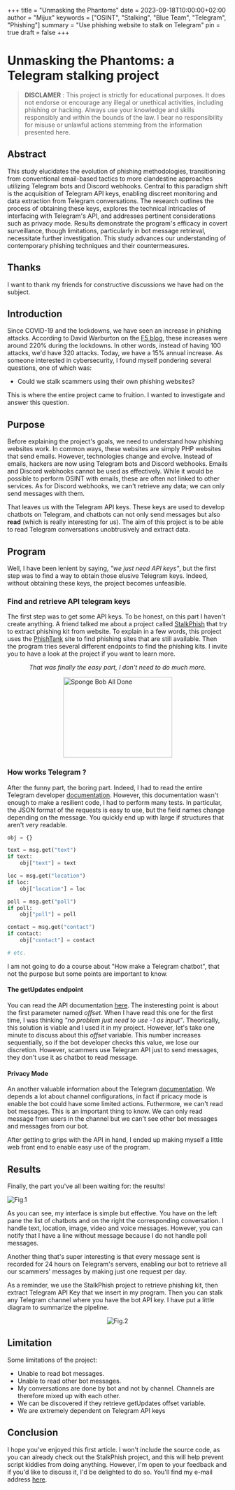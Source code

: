 +++
title = "Unmasking the Phantoms"
date = 2023-09-18T10:00:00+02:00
author = "Mijux"
keywords = ["OSINT", "Stalking", "Blue Team", "Telegram", "Phishing"]
summary = "Use phishing website to stalk on Telegram"
pin = true
draft = false
+++

<style>
    article > * {
        text-align: justify;
    }
</style>

# Unmasking the Phantoms: a Telegram stalking project

> **DISCLAMER** : This project is strictly for educational purposes. It does not endorse or encourage any illegal or unethical activities, including phishing or hacking. Always use your knowledge and skills responsibly and within the bounds of the law. I bear no responsibility for misuse or unlawful actions stemming from the information presented here.

## Abstract 

This study elucidates the evolution of phishing methodologies, transitioning from conventional email-based tactics to more clandestine approaches utilizing Telegram bots and Discord webhooks. Central to this paradigm shift is the acquisition of Telegram API keys, enabling discreet monitoring and data extraction from Telegram conversations. The research outlines the process of obtaining these keys, explores the technical intricacies of interfacing with Telegram's API, and addresses pertinent considerations such as privacy mode. Results demonstrate the program's efficacy in covert surveillance, though limitations, particularly in bot message retrieval, necessitate further investigation. This study advances our understanding of contemporary phishing techniques and their countermeasures.

## Thanks

I want to thank my friends for constructive discussions we have had on the subject.

## Introduction

Since COVID-19 and the lockdowns, we have seen an increase in phishing attacks. According to David Warburton on the [F5 blog](https://www.f5.com/company/news/features/phishing-attacks-soar-220--during-covid-19-peak-as-cybercriminal), these increases were around 220% during the lockdowns. In other words, instead of having 100 attacks, we'd have 320 attacks. Today, we have a 15% annual increase. As someone interested in cybersecurity, I found myself pondering several questions, one of which was: 
- Could we stalk scammers using their own phishing websites?

This is where the entire project came to fruition. I wanted to investigate and answer this question.

## Purpose

Before explaining the project's goals, we need to understand how phishing websites work. In common ways, these websites are simply PHP websites that send emails. However, technologies change and evolve. Instead of emails, hackers are now using Telegram bots and Discord webhooks. Emails and Discord webhooks cannot be used as effectively. While it would be possible to perform OSINT with emails, these are often not linked to other services. As for Discord webhooks, we can't retrieve any data; we can only send messages with them.

That leaves us with the Telegram API keys. These keys are used to develop chatbots on Telegram, and chatbots can not only send messages but also **read** (which is really interesting for us). The aim of this project is to be able to read Telegram conversations unobtrusively and extract data. 

## Program

Well, I have been lenient by saying, *"we just need API keys"*, but the first step was to find a way to obtain those elusive Telegram keys. Indeed, without obtaining these keys, the project becomes unfeasible.

### Find and retrieve API telegram keys

The first step was to get some API keys. To be honest, on this part I haven't create anything. A friend talked me about a project called [StalkPhish](https://github.com/t4d/StalkPhish) that try to extract phishing kit from website. To explain in a few words, this project uses the [PhishTank](https://phishtank.org/) site to find phishing sites that are still available. Then the program tries several different endpoints to find the phishing kits. I invite you to have a look at the project if you want to learn more. 

<p style="text-align:center;font-style: italic;">That was finally the easy part, I don't need to do much more.</p>
<div style="display: flex;justify-content: center;">
    <img alt="Sponge Bob All Done" src="https://media.tenor.com/dr760Xwe-xMAAAAd/spongebob-done.gif" width="249" height="184">
</div>


### How works Telegram ?

After the funny part, the boring part. Indeed, I had to read the entire Telegram developer [documentation](https://core.telegram.org/api). However, this documentation wasn't enough to make a resilient code, I had to perform many tests. In particular, the JSON format of the requests is easy to use, but the field names change depending on the message. You quickly end up with large if structures that aren't very readable.

```py
obj = {}

text = msg.get("text")
if text:
    obj["text"] = text

loc = msg.get("location")
if loc:
    obj["location"] = loc

poll = msg.get("poll")
if poll:
    obj["poll"] = poll

contact = msg.get("contact")
if contact:
    obj["contact"] = contact

# etc.
```

I am not going to do a course about "How make a Telegram chatbot", that not the purpose but some points are important to know. 

#### The getUpdates endpoint

You can read the API documentation [here](https://core.telegram.org/bots/api#getupdates). The insteresting point is about the first parameter named *offset*. When I have read this one for the first time, I was thinking  *"no problem just need to use -1 as input"*. Theorically, this solution is viable and I used it in my project. However, let's take one minute to discuss about this *offset* variable. This number increases sequentially, so if the bot developer checks this value, we lose our discretion. However, scammers use Telegram API just to send messages, they don't use it as chatbot to read message. 

#### Privacy Mode

An another valuable information about the Telegram [documentation](https://core.telegram.org/bots/features#privacy-mode). We depends a lot about channel configurations, in fact if pricacy mode is enable the bot could have some limited actions. Futhermore, we can't read bot messages. This is an important thing to know. We can only read message from users in the channel but we can't see other bot messages and messages from our bot. 

After getting to grips with the API in hand, I ended up making myself a little web front end to enable easy use of the program. 

## Results

Finally, the part you've all been waiting for: the results!

![Fig.1](/images/posts/utp_fig_1.png)

As you can see, my interface is simple but effective. You have on the left pane the list of chatbots and on the right the corresponding conversation. I handle text, location, image, video and voice messages. However, you can notify that I have a line without message because I do not handle poll messages.

Another thing that's super interesting is that every message sent is recorded for 24 hours on Telegram's servers, enabling our bot to retrieve all our scammers' messages by making just one request per day.

As a reminder, we use the StalkPhish project to retrieve phishing kit, then extract Telegram API Key that we insert in my program. Then you can stalk any Telegram channel where you have the bot API key. I have put a little diagram to summarize the pipeline.

<div style="display: flex;justify-content: center;">
    <img alt="Fig.2" src="/images/posts/utp_fig_2.png">
</div>


## Limitation

Some limitations of the project:
- Unable to read bot messages.
- Unable to read other bot messages.
- My conversations are done by bot and not by channel. Channels are therefore mixed up with each other.
- We can be discovered if they retrieve getUpdates offset variable.
- We are extremely dependent on Telegram API keys

## Conclusion

I hope you've enjoyed this first article. I won't include the source code, as you can already check out the StalkPhish project, and this will help prevent script kiddies from doing anything. However, I'm open to your feedback and if you'd like to discuss it, I'd be delighted to do so. You'll find my e-mail address [here](/).